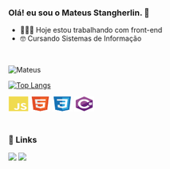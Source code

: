 

### Olá! eu sou o Mateus Stangherlin. 👋

- 👩🏻‍💻 Hoje estou trabalhando com front-end
- 🤓 Cursando Sistemas de Informação
<br>

![Mateus](https://github-readme-stats.vercel.app/api?username=Mateus402&hide=contribs,prs&theme=merko&show_icons=true)
 
[![Top Langs](https://github-readme-stats.vercel.app/api/top-langs/?username=Mateus402&layout=compact&theme=merko)](https://github.com/Mateus402/github-readme-stats)

<div style="display: inline_block">
  <img align="center" alt="Mateus-Js" height="30" width="40" src="https://raw.githubusercontent.com/devicons/devicon/master/icons/javascript/javascript-plain.svg">
  <img align="center" alt="Mateus-HTML" height="30" width="40" src="https://raw.githubusercontent.com/devicons/devicon/master/icons/html5/html5-original.svg">
  <img align="center" alt="Mateus-CSS" height="30" width="40" src="https://raw.githubusercontent.com/devicons/devicon/master/icons/css3/css3-original.svg">
  <img align="center" alt="Mateus-Csharp" height="30" width="40" src="https://raw.githubusercontent.com/devicons/devicon/master/icons/csharp/csharp-original.svg">
</div>

<br>

##

### 🔗 Links
<div>
 <a href="https://www.linkedin.com/in/mateus-stangherlin-47a1b1230/" target="_blank"><img src="https://img.shields.io/badge/-LinkedIn-%230077B5?style=for-the-badge&logo=linkedin&logoColor=white" target="_blank"></a>
 <a href="https://www.instagram.com/_mateus_stangherlin_/" target="_blank"><img src="https://img.shields.io/badge/-Instagram-%23E4405F?style=for-the-badge&logo=instagram&logoColor=white" target="_blank"></a>
</div>



